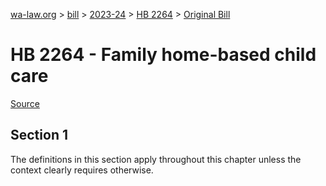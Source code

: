 [wa-law.org](/) > [bill](/bill/) > [2023-24](/bill/2023-24/) > [HB 2264](/bill/2023-24/hb/2264/) > [Original Bill](/bill/2023-24/hb/2264/1/)

# HB 2264 - Family home-based child care

[Source](http://lawfilesext.leg.wa.gov/biennium/2023-24/Pdf/Bills/House%20Bills/2264.pdf)

## Section 1
The definitions in this section apply throughout this chapter unless the context clearly requires otherwise.
